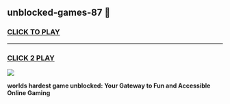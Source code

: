 
## unblocked-games-87 👋
<h3>
<a href="https://premium.freeplayer.one?title=unblocked-games-87&ref=14F">CLICK TO PLAY</a></h3>
<hr>

<h3>
<a href="https://premium.freeplayer.one?title=unblocked-games-87&ref=14F">CLICK 2 PLAY</a>
  
</h3>

<a href="https://premium.freeplayer.one?title=unblocked-games-87&ref=12F/"><img src="https://clearcache.store/games.png"></a>


**worlds hardest game unblocked: Your Gateway to Fun and Accessible Online Gaming**
